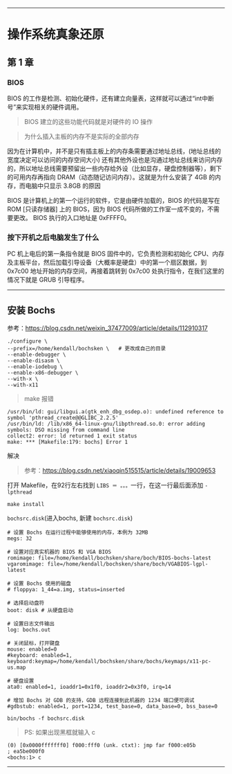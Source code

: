 

----------------

# 操作系统真象还原

## 第 1 章

### BIOS

BIOS 的工作是检测、初始化硬件，还有建立向量表，这样就可以通过“int中断号”来实现相关的硬件调用。

> BIOS 建立的这些功能代码就是对硬件的 IO 操作

> 为什么插入主板的内存不是实际的全部内存

因为在计算机中，并不是只有插主板上的内存条需要通过地址总线，(地址总线的宽度决定可以访问的内存空间大小) 还有其他外设也是沟通过地址总线来访问内存的，所以地址总线需要预留出一些内存给外设（比如显存，硬盘控制器等），剩下的可用内存再指向 DRAM（动态随记访问内存）。这就是为什么安装了 4GB 的内存，而电脑中只显示 3.8GB 的原因

BIOS 是计算机上的第一个运行的软件，它是由硬件加载的，BIOS 的代码是写在 ROM [只读存储器] 上的 BIOS，因为 BIOS 代码所做的工作室一成不变的，不需要更改。 BIOS 执行的入口地址是 0xFFFF0。


### 按下开机之后电脑发生了什么

PC 机上电后的第一条指令就是 BIOS 固件中的，它负责检测和初始化 CPU、内存及主板平台，然后加载引导设备（大概率是硬盘）中的第一个扇区数据，到 0x7c00 地址开始的内存空间，再接着跳转到 0x7c00 处执行指令，在我们这里的情况下就是 GRUB 引导程序。

----

## 安装 Bochs

参考：https://blog.csdn.net/weixin_37477009/article/details/112910317

```
./configure \
--prefix=/home/kendall/bochsken \   # 更改成自己的目录
--enable-debugger \
--enable-disasm \
--enable-iodebug \
--enable-x86-debugger \
--with-x \
--with-x11
```

> make 报错

```
/usr/bin/ld: gui/libgui.a(gtk_enh_dbg_osdep.o): undefined reference to symbol 'pthread_create@@GLIBC_2.2.5'
/usr/bin/ld: /lib/x86_64-linux-gnu/libpthread.so.0: error adding symbols: DSO missing from command line
collect2: error: ld returned 1 exit status
make: *** [Makefile:179: bochs] Error 1
```

解决

> 参考：https://blog.csdn.net/xiaoqin515515/article/details/19009653

打开 Makefile，在92行左右找到 `LIBS ＝ 。。。`一行，在这一行最后面添加 `-lpthread`

`make install`

`bochsrc.disk`(进入bochs, 新建 `bochsrc.disk`)

```
# 设置 Bochs 在运行过程中能够使用的内存，本例为 32MB
megs: 32

# 设置对应真实机器的 BIOS 和 VGA BIOS
romimage: file=/home/kendall/bochsken/share/boch/BIOS-bochs-latest
vgaromimage: file=/home/kendall/bochsken/share/boch/VGABIOS-lgpl-latest

# 设置 Bochs 使用的磁盘
# floppya: 1_44=a.img, status=inserted

# 选择启动盘符
boot: disk # 从硬盘启动

# 设置日志文件输出
log: bochs.out

# 关闭鼠标，打开键盘
mouse: enabled=0
#keyboard: enabled=1,
keyboard:keymap=/home/kendall/bochsken/share/bochs/keymaps/x11-pc-us.map

# 硬盘设置
ata0: enabled=1, ioaddr1=0x1f0, ioaddr2=0x3f0, irq=14

# 增加 Bochs 对 GDB 的支持，GDB 远程连接到此机器的 1234 端口便可调试
#gdbstub: enabled=1, port=1234, test_base=0, data_base=0, bss_base=0
```

`bin/bochs -f bochsrc.disk`

> PS: 如果出现黑框就输入 c
```
(0) [0x0000fffffff0] f000:fff0 (unk. ctxt): jmp far f000:e05b         ; ea5be000f0
<bochs:1> c
```

-----





